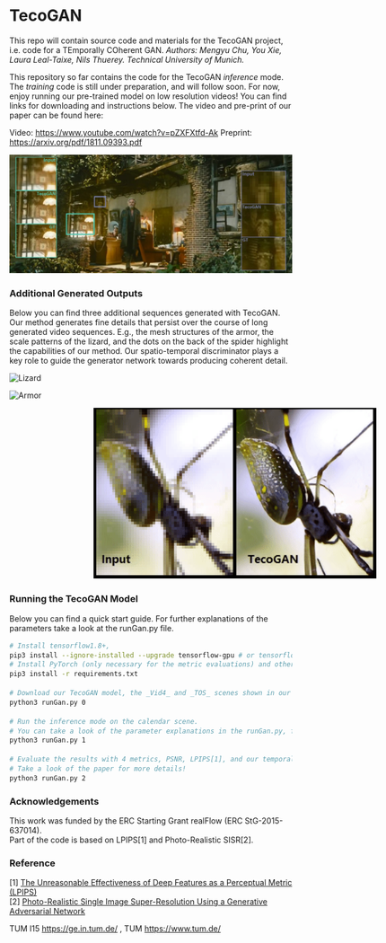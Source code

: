 # TecoGAN
This repo will contain source code and materials for the TecoGAN project, i.e. code for a TEmporally COherent GAN.
_Authors: Mengyu Chu, You Xie, Laura Leal-Taixe, Nils Thuerey. Technical University of Munich._

This repository so far contains the code for the TecoGAN _inference_ mode.
The _training_ code is still under preparation, and will follow soon.
For now, enjoy running our pre-trained model on low resolution videos! 
You can find links for downloading and instructions below.
The video and pre-print of our paper can be found here:

Video: <https://www.youtube.com/watch?v=pZXFXtfd-Ak>
Preprint: <https://arxiv.org/pdf/1811.09393.pdf>

![TecoGAN teaser image](resources/teaser.jpg)

### Additional Generated Outputs

Below you can find three additional sequences generated with TecoGAN. Our method generates fine details that 
persist over the course of long generated video sequences. E.g., the mesh structures of the armor,
the scale patterns of the lizard, and the dots on the back of the spider highlight the capabilities of our method.
Our spatio-temporal discriminator plays a key role to guide the generator network towards producing coherent detail.

<img src="resources/tecoGAN-lizard.gif" alt="Lizard" width="900"/><br>

<img src="resources/tecoGAN-armour.gif" alt="Armor" width="900"/><br>

<img src="resources/tecoGAN-spider.gif" alt="Spider" width="600" hspace="150"/><br>

### Running the TecoGAN Model

Below you can find a quick start guide.
For further explanations of the parameters take a look at the runGan.py file. 

```bash
# Install tensorflow1.8+,
pip3 install --ignore-installed --upgrade tensorflow-gpu # or tensorflow
# Install PyTorch (only necessary for the metric evaluations) and other things...
pip3 install -r requirements.txt

# Download our TecoGAN model, the _Vid4_ and _TOS_ scenes shown in our paper and video.
python3 runGan.py 0

# Run the inference mode on the calendar scene.
# You can take a look of the parameter explanations in the runGan.py, feel free to try other scenes!
python3 runGan.py 1 

# Evaluate the results with 4 metrics, PSNR, LPIPS[1], and our temporal metrics tOF and tLP with pytorch.
# Take a look of the paper for more details! 
python3 runGan.py 2

```

### Acknowledgements
This work was funded by the ERC Starting Grant realFlow (ERC StG-2015-637014).  
Part of the code is based on LPIPS[1] and Photo-Realistic SISR[2].

### Reference
[1] [The Unreasonable Effectiveness of Deep Features as a Perceptual Metric (LPIPS)](https://github.com/richzhang/PerceptualSimilarity)  
[2] [Photo-Realistic Single Image Super-Resolution Using a Generative Adversarial Network](https://github.com/brade31919/SRGAN-tensorflow.git)  

TUM I15 <https://ge.in.tum.de/> , TUM <https://www.tum.de/>

